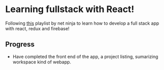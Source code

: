 # Learning fullstack with React!

Following [this](https://youtube.com/playlist?list=PLqFvlDFoiZ-2SAX7YXCYtb28K4IooCIlS&feature=shared) playlist by net ninja to learn how to develop a full stack app with react, redux and firebase! 

## Progress
- Have completed the front end of the app, a project listing, sumarizing workspace kind of webapp. 

